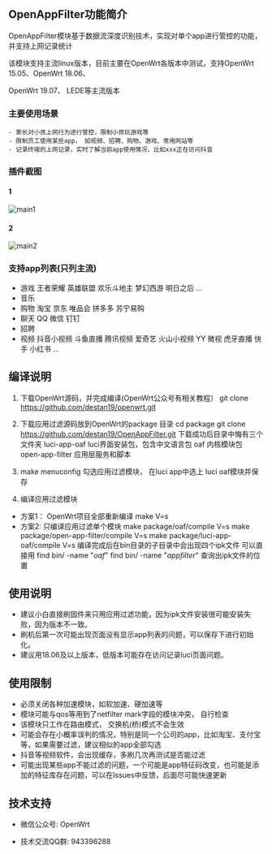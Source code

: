 ## OpenAppFilter功能简介

OpenAppFilter模块基于数据流深度识别技术，实现对单个app进行管控的功能，并支持上网记录统计

该模块支持主流linux版本，目前主要在OpenWrt各版本中测试，支持OpenWrt 15.05、OpenWrt 18.06、

OpenWrt 19.07、 LEDE等主流版本

### 主要使用场景
	- 家长对小孩上网行为进行管控，限制小孩玩游戏等
	- 限制员工使用某些app， 如视频、招聘、购物、游戏、常用网站等
	- 记录终端的上网记录，实时了解当前app使用情况，比如xxx正在访问抖音
	
### 插件截图
#### 1
![main1](https://github.com/destan19/images/blob/master/oaf/main1.png)


#### 2
![main2](https://github.com/destan19/images/blob/master/oaf/main2.png)

### 支持app列表(只列主流)
 - 游戏
   王者荣耀 英雄联盟 欢乐斗地主 梦幻西游 明日之后 ...
 - 音乐
 - 购物
   淘宝 京东 唯品会 拼多多 苏宁易购
 - 聊天
	QQ 微信 钉钉 
 - 招聘
 - 视频
   抖音小视频 斗鱼直播 腾讯视频 爱奇艺 火山小视频 YY 微视 虎牙直播 快手 小红书 ...

## 编译说明
1. 下载OpenWrt源码，并完成编译(OpenWrt公众号有相关教程）
git clone https://github.com/destan19/openwrt.git
2. 下载应用过滤源码放到OpenWrt的package 目录
cd package
git clone https://github.com/destan19/OpenAppFilter.git
下载成功后目录中悔有三个文件夹
luci-app-oaf   		luci界面安装包，包含中文语言包
oaf   			内核模块包
open-app-filter  	应用层服务和脚本
	
3. make menuconfig 勾选应用过滤模块，
在luci app中选上 luci oaf模块并保存

4. 编译应用过滤模块
- 方案1： OpenWrt项目全部重新编译   make V=s 
- 方案2:  只编译应用过滤单个模块
make package/oaf/compile V=s
make package/open-app-filter/compile V=s
make package/luci-app-oaf/compile V=s
编译完成后在bin目录的子目录中会出现四个ipk文件
可以直接用
find bin/ -name "*oaf*"
find bin/ -name "*appfilter*" 
查询出ipk文件的位置
## 使用说明
- 建议小白直接刷固件来只用应用过滤功能，因为ipk文件安装很可能安装失败，因为版本不一致。
- 刷机后第一次可能出现页面没有显示app列表的问题，可以保存下进行初始化。
- 建议用18.06及以上版本，低版本可能存在访问记录luci页面问题。
## 使用限制
- 必须关闭各种加速模块，如软加速、硬加速等
- 模块可能与qos等用到了netfilter mark字段的模块冲突， 自行检查
- 该模块只工作在路由模式， 交换机(桥)模式不会生效
- 可能会存在小概率误判的情况，特别是同一个公司的app，比如淘宝、支付宝等，如果需要过滤，建议相似的app全部勾选
- 抖音等视频软件，会出现缓存，多刷几次再测试是否能过滤
- 可能出现某些app不能过滤的问题，一个可能是app特征码改变，也可能是添加的特征库存在问题，可以在Issues中反馈，后面尽可能快速更新

## 技术支持

- 微信公众号: OpenWrt

- 技术交流QQ群: 943396288
